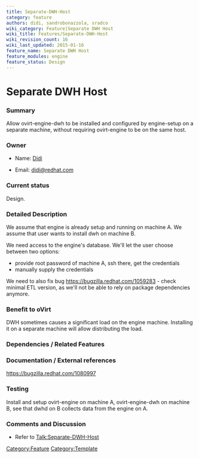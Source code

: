 ```yaml
---
title: Separate-DWH-Host
category: feature
authors: didi, sandrobonazzola, sradco
wiki_category: Feature|Separate DWH Host
wiki_title: Features/Separate-DWH-Host
wiki_revision_count: 16
wiki_last_updated: 2015-01-16
feature_name: Separate DWH Host
feature_modules: engine
feature_status: Design
---
```


# Separate DWH Host

### Summary

Allow ovirt-engine-dwh to be installed and configured by engine-setup on a separate machine, without requiring ovirt-engine to be on the same host.

### Owner

*   Name: [ Didi](User:Didi)

<!-- -->

*   Email: <didi@redhat.com>

### Current status

Design.

### Detailed Description

We assume that engine is already setup and running on machine A. We assume that user wants to install dwh on machine B.

We need access to the engine's database. We'll let the user choose between two options:

*   provide root password of machine A, ssh there, get the credentials
*   manually supply the credentials

We need to also fix bug <https://bugzilla.redhat.com/1059283> - check minimal ETL version, as we'll not be able to rely on package dependencies anymore.

### Benefit to oVirt

DWH sometimes causes a significant load on the engine machine. Installing it on a separate machine will allow distributing the load.

### Dependencies / Related Features

### Documentation / External references

<https://bugzilla.redhat.com/1080997>

### Testing

Install and setup ovirt-engine on machine A, ovirt-engine-dwh on machine B, see that dwhd on B collects data from the engine on A.

### Comments and Discussion

*   Refer to <Talk:Separate-DWH-Host>

<Category:Feature> <Category:Template>
